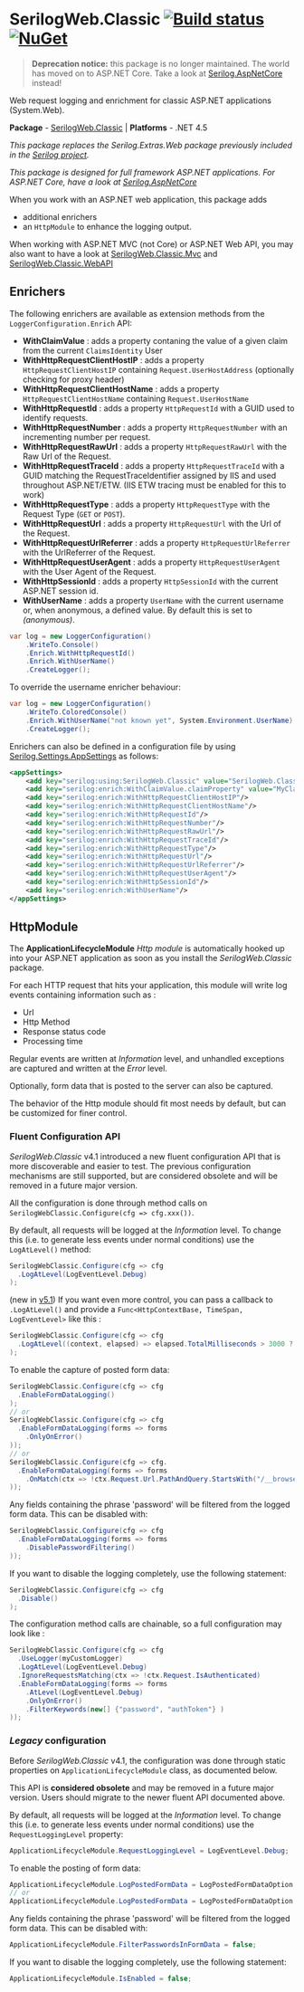 # SerilogWeb.Classic [![Build status](https://ci.appveyor.com/api/projects/status/lpf4kdc7su3l67be?svg=true)](https://ci.appveyor.com/project/serilog-web/classic) [![NuGet](https://img.shields.io/nuget/v/SerilogWeb.Classic.svg)](https://www.nuget.org/packages/serilogweb.classic)

>  **Deprecation notice:** this package is no longer maintained. The world has moved on to ASP.NET Core. Take a look at [Serilog.AspNetCore](https://github.com/serilog/serilog-aspnetcore) instead!


Web request logging and enrichment for classic ASP.NET applications (System.Web).

**Package** - [SerilogWeb.Classic](http://nuget.org/packages/serilogweb.classic)
| **Platforms** - .NET 4.5

_This package replaces the Serilog.Extras.Web package previously included in the [Serilog project](https://github.com/serilog/serilog)._

_This package is designed for full framework ASP.NET applications. For ASP.NET Core, have a look at [Serilog.AspNetCore](https://github.com/serilog/serilog-aspnetcore)_

When you work with an ASP.NET web application, this package adds 
- additional enrichers 
- an `HttpModule` to enhance the logging output. 

When working with ASP.NET MVC (not Core) or ASP.NET Web API, you may also want to have a look at [SerilogWeb.Classic.Mvc](https://github.com/serilog-web/classic-mvc) and [SerilogWeb.Classic.WebAPI](https://github.com/serilog-web/classic-webapi)

## Enrichers
The following enrichers are available as extension methods from the `LoggerConfiguration.Enrich` API:

*  **WithClaimValue** : adds a property contaning the value of a given claim from the current `ClaimsIdentity` User
*  **WithHttpRequestClientHostIP** : adds a property `HttpRequestClientHostIP` containing  `Request.UserHostAddress` (optionally checking for proxy header)
*  **WithHttpRequestClientHostName** : adds a property `HttpRequestClientHostName` containing  `Request.UserHostName`
*  **WithHttpRequestId** : adds a property `HttpRequestId` with a GUID used to identify requests.
*  **WithHttpRequestNumber** : adds a property `HttpRequestNumber` with an incrementing number per request.
*  **WithHttpRequestRawUrl** : adds a property `HttpRequestRawUrl` with the Raw Url of the Request.
*  **WithHttpRequestTraceId** : adds a property `HttpRequestTraceId` with a GUID matching the RequestTraceIdentifier assigned by IIS and used throughout ASP.NET/ETW. (IIS ETW tracing must be enabled for this to work)
*  **WithHttpRequestType** : adds a property `HttpRequestType` with the Request Type (`GET` or `POST`).
*  **WithHttpRequestUrl** : adds a property `HttpRequestUrl` with the Url of the Request.
*  **WithHttpRequestUrlReferrer** : adds a property `HttpRequestUrlReferrer` with the UrlReferrer of the Request.
*  **WithHttpRequestUserAgent** : adds a property `HttpRequestUserAgent` with the User Agent of the Request.
*  **WithHttpSessionId** : adds a property `HttpSessionId` with the current ASP.NET session id.
*  **WithUserName** : adds a property `UserName` with the current username or, when anonymous, a defined value. By default this is set to _(anonymous)_.


```csharp
var log = new LoggerConfiguration()
    .WriteTo.Console()
    .Enrich.WithHttpRequestId()
    .Enrich.WithUserName()
    .CreateLogger();
```

To override the username enricher behaviour:

```csharp
var log = new LoggerConfiguration()
    .WriteTo.ColoredConsole()
    .Enrich.WithUserName("not known yet", System.Environment.UserName)
    .CreateLogger();
```

Enrichers can also be defined in a configuration file by using [Serilog.Settings.AppSettings](https://github.com/serilog/serilog-settings-appsettings) as follows:

```xml
<appSettings>
    <add key="serilog:using:SerilogWeb.Classic" value="SerilogWeb.Classic"/>
    <add key="serilog:enrich:WithClaimValue.claimProperty" value="MyClaimPropertyName"/>
    <add key="serilog:enrich:WithHttpRequestClientHostIP"/>
    <add key="serilog:enrich:WithHttpRequestClientHostName"/>
    <add key="serilog:enrich:WithHttpRequestId"/>
    <add key="serilog:enrich:WithHttpRequestNumber"/>
    <add key="serilog:enrich:WithHttpRequestRawUrl"/>
    <add key="serilog:enrich:WithHttpRequestTraceId"/>
    <add key="serilog:enrich:WithHttpRequestType"/>
    <add key="serilog:enrich:WithHttpRequestUrl"/>
    <add key="serilog:enrich:WithHttpRequestUrlReferrer"/>
    <add key="serilog:enrich:WithHttpRequestUserAgent"/>
    <add key="serilog:enrich:WithHttpSessionId"/>
    <add key="serilog:enrich:WithUserName"/>
</appSettings>
```

## HttpModule
The **ApplicationLifecycleModule** *Http module* is automatically hooked up into your ASP.NET application as soon as you install the *SerilogWeb.Classic* package.

For each HTTP request that hits your application, this module will write log events containing information such as : 
- Url
- Http Method
- Response status code
- Processing time

Regular events are written at *Information* level, and unhandled exceptions are captured and written at the *Error* level.

Optionally, form data that is posted to the server can also be captured.

The behavior of the Http module should fit most needs by default, but can be customized for finer control.

### Fluent Configuration API
*SerilogWeb.Classic* v4.1 introduced a new fluent configuration API that is more discoverable and easier to test. The previous configuration mechanisms are still supported, but are considered obsolete and will be removed in a future major version.

All the configuration is done through method calls on  `SerilogWebClassic.Configure(cfg => cfg.xxx())`.

By default, all requests will be logged at the _Information_ level. To change this (i.e. to generate less events under normal conditions) use the `LogAtLevel()` method:

```csharp
SerilogWebClassic.Configure(cfg => cfg
  .LogAtLevel(LogEventLevel.Debug)
);
```
(new in [v5.1](https://github.com/serilog-web/classic/releases/tag/v5.1.66)) If you want even more control, you can pass a callback to `.LogAtLevel()` and provide a `Func<HttpContextBase, TimeSpan, LogEventLevel>` like this : 

```csharp
SerilogWebClassic.Configure(cfg => cfg
  .LogAtLevel((context, elapsed) => elapsed.TotalMilliseconds > 3000 ? LogEventLevel.Warning : LogEventLevel.Information)
);
```


To enable the capture of posted form data:

```csharp
SerilogWebClassic.Configure(cfg => cfg
  .EnableFormDataLogging()
);
// or
SerilogWebClassic.Configure(cfg => cfg
  .EnableFormDataLogging(forms => forms
    .OnlyOnError()
));
// or
SerilogWebClassic.Configure(cfg => cfg.
  .EnableFormDataLogging(forms => forms
    .OnMatch(ctx => !ctx.Request.Url.PathAndQuery.StartsWith("/__browserLink"))
));
```

Any fields containing the phrase 'password' will be filtered from the logged form data.  This can be disabled with:

```csharp
SerilogWebClassic.Configure(cfg => cfg
  .EnableFormDataLogging(forms => forms
    .DisablePasswordFiltering()
));
```

If you want to disable the logging completely, use the following statement:

```csharp
SerilogWebClassic.Configure(cfg => cfg
  .Disable()
);
```

The configuration method calls are chainable, so a full configuration may look like : 
```csharp
SerilogWebClassic.Configure(cfg => cfg
  .UseLogger(myCustomLogger)
  .LogAtLevel(LogEventLevel.Debug)
  .IgnoreRequestsMatching(ctx => !ctx.Request.IsAuthenticated)
  .EnableFormDataLogging(forms => forms
    .AtLevel(LogEventLevel.Debug)
    .OnlyOnError()
    .FilterKeywords(new[] {"password", "authToken"} )
));
```

### *Legacy* configuration
Before *SerilogWeb.Classic* v4.1, the configuration was done through static properties on `ApplicationLifecycleModule` class, as documented below. 

This API is **considered obsolete** and may be removed in a future major version. Users should migrate to the newer fluent API documented above.

By default, all requests will be logged at the _Information_ level. To change this (i.e. to generate less events under normal conditions) use the `RequestLoggingLevel` property:

```csharp
ApplicationLifecycleModule.RequestLoggingLevel = LogEventLevel.Debug;
```

To enable the posting of form data:

```csharp
ApplicationLifecycleModule.LogPostedFormData = LogPostedFormDataOption.Always;
// or
ApplicationLifecycleModule.LogPostedFormData = LogPostedFormDataOption.OnlyOnError;
```

Any fields containing the phrase 'password' will be filtered from the logged form data.  This can be disabled with:

```csharp
ApplicationLifecycleModule.FilterPasswordsInFormData = false;
```

If you want to disable the logging completely, use the following statement:

```csharp
ApplicationLifecycleModule.IsEnabled = false;
```

